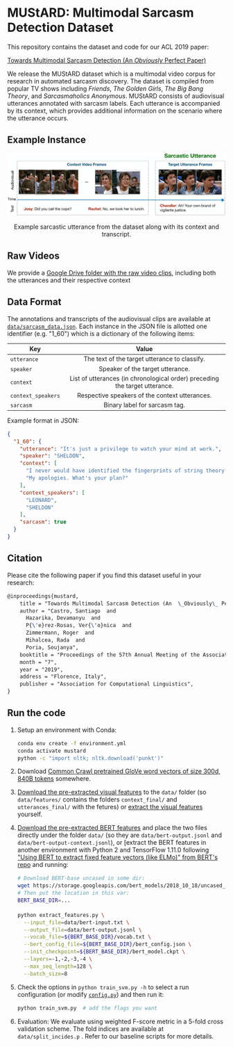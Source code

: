 # MUStARD: Multimodal Sarcasm Detection Dataset

This repository contains the dataset and code for our ACL 2019 paper:
 
[Towards Multimodal Sarcasm Detection (An _Obviously_ Perfect Paper)](https://arxiv.org/abs/1906.01815)

We release the MUStARD dataset which is a multimodal video corpus for research in automated sarcasm discovery. The dataset
is compiled from popular TV shows including *Friends*, *The Golden Girls*, *The Big Bang Theory*, and
*Sarcasmaholics Anonymous*. MUStARD consists of audiovisual utterances annotated with sarcasm labels. Each utterance is
accompanied by its context, which provides additional information on the scenario where the utterance occurs.

## Example Instance

![Example instance](images/utterance_example.jpg)

<p align="center"> Example sarcastic utterance from the dataset along with its context and transcript. </p>     

## Raw Videos

We provide a [Google Drive folder with the raw video clips](https://drive.google.com/file/d/1i9ixalVcXskA5_BkNnbR60sqJqvGyi6E/view?usp=sharing),
including both the utterances and their respective context

## Data Format

The annotations and transcripts of the audiovisual clips are available at [`data/sarcasm_data.json`](data/sarcasm_data.json).
Each instance in the JSON file is allotted one identifier (e.g. "1\_60") which is a dictionary of the following items:   


| Key                     | Value                                                                          | 
| ----------------------- |:------------------------------------------------------------------------------:| 
| `utterance`             | The text of the target utterance to classify.                                  | 
| `speaker`               | Speaker of the target utterance.                                               | 
| `context`               | List of utterances (in chronological order) preceding the target utterance.    | 
| `context_speakers`      | Respective speakers of the context utterances.                                 | 
| `sarcasm`               | Binary label for sarcasm tag.                                                         | 

Example format in JSON:

```json
{
  "1_60": {
    "utterance": "It's just a privilege to watch your mind at work.",
    "speaker": "SHELDON",
    "context": [
      "I never would have identified the fingerprints of string theory in the aftermath of the Big Bang.",
      "My apologies. What's your plan?"
    ],
    "context_speakers": [
      "LEONARD",
      "SHELDON"
    ],
    "sarcasm": true
  }
}
```

## Citation

Please cite the following paper if you find this dataset useful in your research:

```tex
@inproceedings{mustard,
    title = "Towards Multimodal Sarcasm Detection (An  \_Obviously\_ Perfect Paper)",
    author = "Castro, Santiago  and
      Hazarika, Devamanyu  and
      P{\'e}rez-Rosas, Ver{\'o}nica  and
      Zimmermann, Roger  and
      Mihalcea, Rada  and
      Poria, Soujanya",
    booktitle = "Proceedings of the 57th Annual Meeting of the Association for Computational Linguistics (Volume 1: Long Papers)",
    month = "7",
    year = "2019",
    address = "Florence, Italy",
    publisher = "Association for Computational Linguistics",
}
```

## Run the code

1. Setup an environment with Conda:

    ```bash
    conda env create -f environment.yml
    conda activate mustard
    python -c "import nltk; nltk.download('punkt')"
    ```

2. Download [Common Crawl pretrained GloVe word vectors of size 300d, 840B tokens](http://nlp.stanford.edu/data/glove.840B.300d.zip)
somewhere.

3. [Download the pre-extracted visual features](https://drive.google.com/open?id=1Ff1WDObGKqpfbvy7-H1mD8YWvBS-Kf26) to the `data/` folder (so `data/features/` contains the folders `context_final/` and `utterances_final/` with the fetures) or [extract the visual features](visual/README.md) yourself.

4. [Download the pre-extracted BERT features](https://drive.google.com/file/d/1GYv74vN80iX_IkEmkJhkjDRGxLvraWuZ/view?usp=sharing) and place the two files directly under the folder `data/` (so they are `data/bert-output.jsonl` and `data/bert-output-context.jsonl`), or [extract the BERT features in another environment with Python 2 and TensorFlow 1.11.0 following
["Using BERT to extract fixed feature vectors (like ELMo)" from BERT's repo](https://github.com/google-research/bert/tree/d66a146741588fb208450bde15aa7db143baaa69#using-bert-to-extract-fixed-feature-vectors-like-elmo)
and running:

    ```bash
    # Download BERT-base uncased in some dir:
    wget https://storage.googleapis.com/bert_models/2018_10_18/uncased_L-12_H-768_A-12.zip
    # Then put the location in this var:
    BERT_BASE_DIR=...
    
    python extract_features.py \
      --input_file=data/bert-input.txt \
      --output_file=data/bert-output.jsonl \
      --vocab_file=${BERT_BASE_DIR}/vocab.txt \
      --bert_config_file=${BERT_BASE_DIR}/bert_config.json \
      --init_checkpoint=${BERT_BASE_DIR}/bert_model.ckpt \
      --layers=-1,-2,-3,-4 \
      --max_seq_length=128 \
      --batch_size=8
    ```

5. Check the options in `python train_svm.py -h` to select a run configuration (or modify [`config.py`](config.py)) and then run it:

    ```bash
    python train_svm.py  # add the flags you want
    ```

6. Evaluation: We evaluate using weighted F-score metric in a 5-fold cross validation scheme. The fold indices are available at `data/split_incides.p` . Refer to our baseline scripts for more details.
